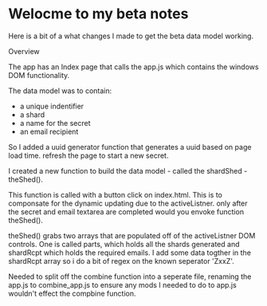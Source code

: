 # Welocme to my beta notes

Here is a bit of a what changes I made to get the beta data model working.

Overview

The app has an Index page that calls the app.js which contains the windows DOM functionality.

The data model was to contain:

- a unique indentifier
- a shard
- a name for the secret
- an email recipient

So I added a uuid generator function that generates a uuid based on page load time. refresh the page to start a new secret.

I created a new function to build the data model - called the shardShed - theShed().

This function is called with a button click on index.html. This is to componsate for the dynamic updating due to the activeListner. only after the secret and email textarea are completed would you envoke function theShed().

theShed() grabs two arrays that are populated off of the activeListner DOM controls. One is called parts, which holds all the shards generated and shardRcpt which holds the required emails. I add some data togther in the shardRcpt array so i do a bit of regex on the known seperator 'ZxxZ'.

Needed to split off the combine function into a seperate file, renaming the app.js to combine_app.js to ensure any mods I needed to do to app.js wouldn't effect the compbine function.
